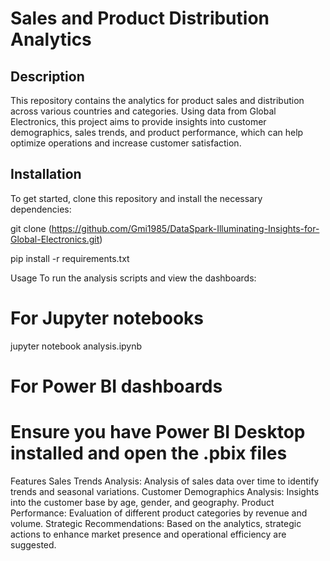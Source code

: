 # Sales and Product Distribution Analytics

## Description

This repository contains the analytics for product sales and distribution across various countries and categories. Using data from Global Electronics, this project aims to provide insights into customer demographics, sales trends, and product performance, which can help optimize operations and increase customer satisfaction.

## Installation

To get started, clone this repository and install the necessary dependencies:

git clone (https://github.com/Gmi1985/DataSpark-Illuminating-Insights-for-Global-Electronics.git)

pip install -r requirements.txt

Usage
To run the analysis scripts and view the dashboards:

# For Jupyter notebooks
jupyter notebook analysis.ipynb

# For Power BI dashboards
# Ensure you have Power BI Desktop installed and open the .pbix files

Features
Sales Trends Analysis: Analysis of sales data over time to identify trends and seasonal variations.
Customer Demographics Analysis: Insights into the customer base by age, gender, and geography.
Product Performance: Evaluation of different product categories by revenue and volume.
Strategic Recommendations: Based on the analytics, strategic actions to enhance market presence and operational efficiency are suggested.
